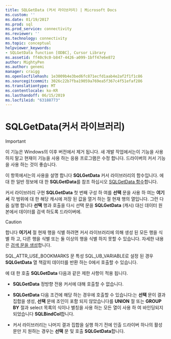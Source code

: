 ```yaml
---
title: SQLGetData (커서 라이브러리) | Microsoft Docs
ms.custom: ''
ms.date: 01/19/2017
ms.prod: sql
ms.prod_service: connectivity
ms.reviewer: ''
ms.technology: connectivity
ms.topic: conceptual
helpviewer_keywords:
- SQLGetData function [ODBC], Cursor Library
ms.assetid: ff40c9c0-b847-4426-a099-1bff47e6e872
author: MightyPen
ms.author: genemi
manager: craigg
ms.openlocfilehash: 1e3009b4e3bed6fc871ecfd1aab4e2af2f1f1c86
ms.sourcegitcommit: 3026c22b7fba19059a769ea5f367c4f51efaf286
ms.translationtype: MT
ms.contentlocale: ko-KR
ms.lasthandoff: 06/15/2019
ms.locfileid: "63188773"
---
```

# <a name="sqlgetdata-cursor-library"></a>SQLGetData(커서 라이브러리)
> [!IMPORTANT]  
>  이 기능은 Windows의 이후 버전에서 제거 됩니다. 새 개발 작업에서는이 기능을 사용 하지 말고 현재이 기능을 사용 하는 응용 프로그램은 수정 합니다. 드라이버의 커서 기능을 사용 하는 것이 좋습니다.  
  
 이 항목에서는의 사용을 설명 합니다 **SQLGetData** 커서 라이브러리의 함수입니다. 에 대 한 일반 정보에 대 한 **SQLGetData**를 참조 하십시오 [SQLGetData 함수](../../../odbc/reference/syntax/sqlgetdata-function.md)합니다.  
  
 커서 라이브러리 구현 **SQLGetData** 첫 번째 구성 하 여를 **선택** 문을 사용 하 여는 **여기서** 각 범위에 대 한 해당 캐시에 저장 된 값을 열거 하는 절 현재 행의 열입니다. 그런 다음 실행 합니다 **선택** 행과 호출을 다시 선택 문을 **SQLGetData** (캐시) 대신 데이터 원본에서 데이터를 검색 하도록 드라이버에.  
  
> [!CAUTION]  
>  합니다 **여기서** 절 현재 행을 식별 하려면 커서 라이브러리에 의해 생성 된 모든 행을 식별 하 고, 다른 행을 식별 또는 둘 이상의 행을 식별 하지 못할 수 있습니다. 자세한 내용은 [검색 문을 생성](../../../odbc/reference/appendixes/constructing-searched-statements.md)합니다.  
  
 SQL_ATTR_USE_BOOKMARKS 문 특성 SQL_UB_VARIABLE로 설정 된 경우 **SQLGetData** 열 책갈피 데이터를 반환 하는 0에서 호출할 수 있습니다.  
  
 에 대 한 호출 **SQLGetData** 다음과 같은 제한 사항이 적용 됩니다.  
  
-   **SQLGetData** 정방향 전용 커서에 대해 호출할 수 없습니다.  
  
-   **SQLGetData** 다음 조건에 해당 하는 경우에 호출할 수 있습니다:는 **선택** 문이 결과 집합을 생성, **선택** 문에 조인이 포함 되지 않았습니다를  **UNION** 절 또는 **GROUP BY** 절과 select 목록의 식이나 별칭을 사용 하는 모든 열이 사용 하 여 바인딩되지 되었습니다 **SQLBindCol**합니다.  
  
-   커서 라이브러리는 나머지 결과 집합을 실행 하기 전에 인출 드라이버 하나의 활성 문만 지 원하는 경우는 **선택** 문 및 호출 **SQLGetData**합니다.
